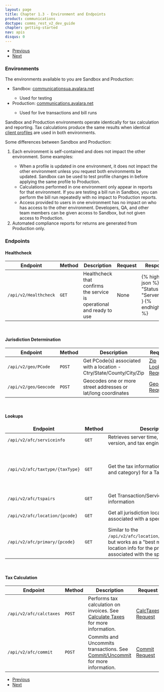 ```yaml
---
layout: page
title: Chapter 1.3 - Environment and Endpoints
product: communications
doctype: comms_rest_v2_dev_guide
chapter: getting-started
nav: apis
disqus: 0
---
```


<ul class="pager">
  <li class="previous"><a href="/communications/dev-guide_rest_v2/getting-started/authentication/"><i class="glyphicon glyphicon-chevron-left"></i>Previous</a></li>
  <li class="next"><a href="/communications/dev-guide_rest_v2/getting-started/best-practices/">Next<i class="glyphicon glyphicon-chevron-right"></i></a></li>
</ul>

<h3>Environments</h3>

The environments available to you are Sandbox and Production:

<ul class="dev-guide-list">
  <li>Sandbox: <a class="dev-guide-link" href="https://communicationsua.avalara.net">communicationsua.avalara.net</a></li>
    <ul class="dev-guide-list">
      <li>Used for testing</li>
    </ul>
  <li>Production: <a class="dev-guide-link" href="https://communications.avalara.net">communications.avalara.net</a></li>
    <ul class="dev-guide-list">
      <li>Used for live transactions and bill runs</li>
    </ul>
</ul>

Sandbox and Production environments operate identically for tax calculation and reporting.  Tax calculations produce the same results when identical <a class="dev-guide-link" href="/communications/dev-guide_rest_v2/customizing-transactions/client-profiles/">client profiles</a> are used in both environments.

Some differences between Sandbox and Production:
<ol class="dev-guide-list">
  <li>Each environment is self-contained and does not impact the other environment.  Some examples:</li>
    <ul class="dev-guide-list">
      <li>When a profile is updated in one environment, it does not impact the other environment unless you request both environments be updated.  Sandbox can be used to test profile changes in before applying the same profile to Production.</li>
      <li>Calculations performed in one environment only appear in reports for that environment.  If you are testing a bill run in Sandbox, you can perform the bill run repeatedly with no impact to Production reports.</li>
      <li>Access provided to users in one environment has no impact on who has access to the other environment.  Developers, QA, and other team members can be given access to Sandbox, but not given access to Production.</li>
    </ul>
  <li>Automated compliance reports for returns are generated from Production only.</li>
</ol>

<h3 id="endpoints">Endpoints</h3>
<h4 id="healthcheck">Healthcheck</h4>
<div class="mobile-table">
  <table class="styled-table">
    <thead>
      <tr>
        <tr>
        <th>Endpoint</th>
        <th>Method</th>
        <th>Description</th>
        <th>Request</th>
        <th>Response</th>
      </tr>
      </tr>
    </thead>
    <tbody>
      <tr>
        <td><code>/api/v2/Healthcheck</code></td>
        <td><code>GET</code></td>
        <td>Healthcheck that confirms the service is operational and ready to use</td>
        <td>None</td>
        <td>
{% highlight json %}
{
"Status",
"ServerTime"
}
{% endhighlight %}
        </td>
      </tr>
    </tbody>
  </table>
</div>

<br/>
<h4 id="jur_determine">Jurisdiction Determination</h4>
<div class="mobile-table">
  <table class="styled-table">
    <thead>
      <tr>
        <tr>
        <th>Endpoint</th>
        <th>Method</th>
        <th>Description</th>
        <th>Request</th>
        <th>Response</th>
      </tr>
      </tr>
    </thead>
    <tbody>
      <tr>
        <td><code>/api/v2/geo/PCode</code></td>
        <td><code>POST</code></td>
        <td>Get PCode(s) associated with a location - Ctry/State/County/City/Zip</td>
        <td><a class="dev-guide-link" href="/communications/dev-guide_rest_v2/reference/zip-lookup-request/">Zip Lookup Request</a></td>
        <td><a class="dev-guide-link" href="/communications/dev-guide_rest_v2/reference/zip-lookup-result/">Zip Lookup Result</a></td>
      </tr>
      <tr>
        <td><code>/api/v2/geo/Geocode</code></td>
        <td><code>POST</code></td>
        <td>Geocodes one or more street addresses or lat/long coordinates</td>
        <td><a class="dev-guide-link" href="/communications/dev-guide_rest_v2/reference/geocode-requests/">Geocode Requests</a></td>
        <td><a class="dev-guide-link" href="/communications/dev-guide_rest_v2/reference/geocode-result/">Geocode Result</a></td>
      </tr>
    </tbody>
  </table>
</div>

<br/>
<h4 id="lookups">Lookups</h4>
<div class="mobile-table">
  <table class="styled-table">
    <thead>
      <tr>
        <tr>
        <th>Endpoint</th>
        <th>Method</th>
        <th>Description</th>
        <th>Request</th>
        <th>Response</th>
      </tr>
      </tr>
    </thead>
    <tbody>
      <tr>
        <td><code>/api/v2/afc/serviceinfo</code></td>
        <td><code>GET</code></td>
        <td>Retrieves server time, service build version, and tax engine version</td>
        <td>None</td>
        <td><a class="dev-guide-link" href="/communications/dev-guide_rest_v2/reference/service-info/">Service Info</a></td>
      </tr>
      <tr>
        <td><code>/api/v2/afc/taxtype/{taxType}</code></td>
        <td><code>GET</code></td>
        <td>Get the tax information (description and category) for a Tax Type ID</td>
        <td>{taxType} as URL parameter
        <br/>
        Use "*" in {taxType }return all tax types
        </td>
        <td><a class="dev-guide-link" href="/communications/dev-guide_rest_v2/reference/tax-type-data/">Tax Type Data</a></td>
      </tr>
      <tr>
        <td><code>/api/v2/afc/tspairs</code></td>
        <td><code>GET</code></td>
        <td>Get Transaction/Service (T/S) Pair information</td>
        <td>None</td>
        <td><a class="dev-guide-link" href="/communications/dev-guide_rest_v2/reference/ts-pair-data/">TS Pair Data</a></td>
      </tr>
      <tr>
        <td><code>/api/v2/afc/location/{pcode}</code></td>
        <td><code>GET</code></td>
        <td>Get all jurisdiction location data associated with a specific PCode</td>
        <td>{pcode} as URL parameter</td>
        <td><a class="dev-guide-link" href="/communications/dev-guide_rest_v2/reference/zip-lookup-result/">Zip Lookup Result</a></td>
      </tr>
      <tr>
        <td><code>/api/v2/afc/primary/{pcode}</code></td>
        <td><code>GET</code></td>
        <td>Similar to the <code>/api/v2/afc/location/{pcode}</code>endpoint, but works as a "best match." Returns location info for the primary jurisdiction associated with the specified PCode</td>
        <td>{pcode} as URL parameter</td>
        <td><a class="dev-guide-link" href="/communications/dev-guide_rest_v2/reference/zip-lookup-result/">Zip Lookup Result</a></td>
      </tr>
    </tbody>
  </table>
</div>

<br/>
<h4 id="tax_calc">Tax Calculation</h4>
<div class="mobile-table">
  <table class="styled-table">
    <thead>
      <tr>
        <th>Endpoint</th>
        <th>Method</th>
        <th>Description</th>
        <th>Request</th>
        <th>Response</th>
      </tr>
    </thead>
    <tbody>
      <tr>
        <td><code>/api/v2/afc/calctaxes</code></td>
        <td><code>POST</code></td>
        <td>Performs tax calculation on invoices.  See <a class="dev-guide-link" href="/communications/dev-guide_rest_v2/calculate-taxes/">Calculate Taxes</a> for more information.</td>
        <td><a class="dev-guide-link" href="/communications/dev-guide_rest_v2/reference/calc-taxes-request/">CalcTaxes Request</a></td>
        <td><a class="dev-guide-link" href="/communications/dev-guide_rest_v2/reference/calc-taxes-response/">CalcTaxes Response</a></td>
      </tr>
      <tr>
        <td><code>/api/v2/afc/commit</code></td>
        <td><code>POST</code></td>
        <td>Commits and Uncommits transactions. See <a class="dev-guide-link" href="/communications/dev-guide_rest_v2/commit-uncommit/">Commit/Uncommit</a> for more information.</td>
        <td><a class="dev-guide-link" href="/communications/dev-guide_rest_v2/reference/commit-request/">Commit Request</a></td>
        <td><a class="dev-guide-link" href="/communications/dev-guide_rest_v2/reference/commit-response/">Commit Response</a></td>
      </tr>
    </tbody>
  </table>
</div>


<ul class="pager">
  <li class="previous"><a href="/communications/dev-guide_rest_v2/getting-started/authentication/"><i class="glyphicon glyphicon-chevron-left"></i>Previous</a></li>
  <li class="next"><a href="/communications/dev-guide_rest_v2/getting-started/best-practices/">Next<i class="glyphicon glyphicon-chevron-right"></i></a></li>
</ul>